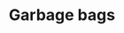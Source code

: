 ---
title: Garbage bags
description: ""
image: src/assets/images/garbage-bag.jpeg
imageAlt: A full garbage bag next to a trashbin
tags:
  - plasticCategories_en
products:
  - title: PROPVIT 30L
    subtitle:
    specs:
      - "Dimension:  24 x 20 inches"
      - "Gusset: 2 x 5 inches"
      - "Colour: Blue, green"
  - title: PROPVIT 50L
    subtitle:
    specs:
      - "Dimension: 24 x 30 inches"
      - "Gusset: 2 x 5 inches"
      - "Colour: Blue, green"
  - title: PROPVIT 100L
    subtitle:
    specs:
      - "Dimension: 35 x 35.5 inches"
      - "Gusset: 2 x 5 inches"
      - "Colour: Black, blue, green, transparent"
  - title: 10L BLANC
    subtitle:
    specs:
      - "Dimension: 30 x 42 cms"
      - "Colour: White"
  - title: Petit sac poubelle
    subtitle:
    specs:
      - "Dimension: 10 x 17 inches"
      - "Gusset: 2 x 2.5 inches"
      - "Colour: Transparent"
  - title: Sac poubelle moyen
    subtitle:
    specs:
      - "Dimension: 11.5 x 21 inches"
      - "Gusset: 2 x 3 inches"
      - "Colour: Blue"
  - title: Sac poubelle 50L
    subtitle:
    specs:
      - "Dimension: 600 x 760 mms"
      - "Colour: Blanc"
  - title: Sac poubelle 100L
    subtitle:
    specs:
      - "Dimension: 35 x 35.5 inches"
      - "Colour: Black, red, yellow"
  - title: Sac poubelle 250L
    subtitle:
    specs:
      - "Dimension: 40 x 50 inches"
      - "Colour: Black, transparent"
---
